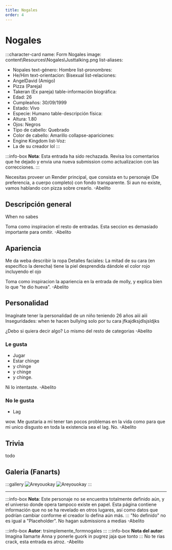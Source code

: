 ```yaml
---
title: Nogales
order: 4
---
```


# Nogales

:::character-card
name: Form Nogales
image: content\Resources\Nogales\Justtalking.png
list-aliases:
  - Nopales
text-género: Hombre
list-pronombres:
  - He/Him
text-orientacion: Bisexual
list-relaciones:
  - AngelDavid (Amigo)
  - Pizza (Pareja)
  - Takeran (Ex pareja)
table-información biográfica:
  - Edad: 26
  - Cumpleaños: 30/09/1999
  - Estado: Vivo
  - Especie: Humano
table-descripción física:
  - Altura: 1.80
  - Ojos: Negros
  - Tipo de cabello: Quebrado 
  - Color de cabello: Amarillo
collapse-apariciones:
  - Engine Kingdom
list-Voz:
  - La de su creador lol
:::

:::info-box
**Nota**: Esta entrada ha sido rechazada. Revisa los comentarios que he dejado y envia una nueva submission como actualizacion con las correcciones.
:::

Necesitas proveer un Render principal, que consista en tu personaje (De preferencia, a cuerpo completo) con fondo transparente. Si aun no existe, vamos hablando con pizza sobre crearlo.
-Abelito 

## Descripción general

When no sabes 

Toma como inspiracion el resto de entradas. Esta seccion es demasiado importante para omitir.
-Abelito 

## Apariencia

Me da weba describir la ropa 
Detalles faciales: La mitad de su cara (en específico la derecha) tiene la piel desprendida dándole el color rojo incluyendo el ojo

Toma como inspiracion la apariencia en la entrada de molly, y explica bien lo que "te dio hueva". 
-Abelito 

## Personalidad

Imagínate tener la personalidad de un niño teniendo 26 años aiii aiii
Inseguridades: when te hacen bullying solo por tu cara jfkajdksjdlsjsldjks

¿Debo si quiera decir algo?
Lo mismo del resto de categorias
-Abelito 

### Le gusta
  - Jugar
  - Estar chinge
  - y chinge
  - y chinge
  - y chinge.

Ni lo intentaste.
-Abelito

### No le gusta
  - Lag

wow. Me gustaria a mi tener tan pocos problemas en la vida como para que mi unico disgusto en toda la existencia sea el lag. No.
-Abelito 

## Trivia
todo

## Galeria (Fanarts)
:::gallery
![Areyouokay](content\Resources\Nogales\AreYouOkay.png)
![Areyouokay](content\Resources\Nogales\Justtalking.png)
:::

---

:::info-box
**Nota**: Este personaje no se encuentra totalmente definido aún, y el universo donde opera tampoco existe en papel. Esta página contiene
información que no se ha revelado en otros lugares, así como datos que podrían cambiar conforme el creador lo defina aún más.
:::
"No definido" no es igual a "Placeholder". No hagan submissions a medias
-Abelito

:::info-box
**Autor**: trsimplemente_formnogales
:::
:::info-box
**Nota del autor**: Imagina llamarte Anna y ponerle guork in pugrez jaja que tonto
:::
No te rias crack, esta entrada es atroz.
-Abelito 